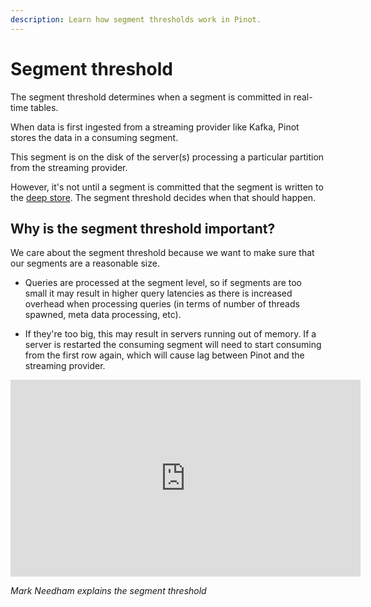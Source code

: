 ```yaml
---
description: Learn how segment thresholds work in Pinot.
---
```


# Segment threshold

The segment threshold determines when a segment is committed in real-time tables.

When data is first ingested from a streaming provider like Kafka, Pinot stores the data in a consuming segment. 

This segment is on the disk of the server(s) processing a particular partition from the streaming provider.

However, it's not until a segment is committed that the segment is written to the [deep store](https://docs.pinot.apache.org/basics/components/deep-store). 
The segment threshold decides when that should happen.

## Why is the segment threshold important?

We care about the segment threshold because we want to make sure that our segments are a reasonable size.

* Queries are processed at the segment level, so if segments are too small it may result in higher query latencies as there is increased overhead when processing queries (in terms of number of threads spawned, meta data processing, etc).


* If they're too big, this may result in servers running out of memory. If a server is restarted the consuming segment will need to start consuming from the first row again, which will cause lag between Pinot and the streaming provider.

<iframe width="560" height="315" src="https://www.youtube.com/embed/qBMv3CcKVsI" title="YouTube video player" frameborder="0" allow="accelerometer; autoplay; clipboard-write; encrypted-media; gyroscope; picture-in-picture" allowFullScreen></iframe>

*Mark Needham explains the segment threshold*